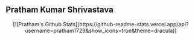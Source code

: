 ## Pratham Kumar Shrivastava
<div align="center">
[![Pratham's Github Stats](https://github-readme-stats.vercel.app/api?username=pratham1729&show_icons=true&theme=dracula)]
</div>
